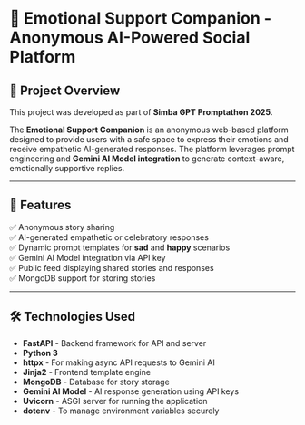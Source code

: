 # 🌟 Emotional Support Companion - Anonymous AI-Powered Social Platform

## 📖 Project Overview
This project was developed as part of **Simba GPT Promptathon 2025**.

The **Emotional Support Companion** is an anonymous web-based platform designed to provide users with a safe space to express their emotions and receive empathetic AI-generated responses. The platform leverages prompt engineering and **Gemini AI Model integration** to generate context-aware, emotionally supportive replies.

---

## 🚀 Features
✅ Anonymous story sharing  
✅ AI-generated empathetic or celebratory responses  
✅ Dynamic prompt templates for **sad** and **happy** scenarios  
✅ Gemini AI Model integration via API key  
✅ Public feed displaying shared stories and responses   
✅ MongoDB support for storing stories

---

## 🛠️ Technologies Used
- **FastAPI** - Backend framework for API and server
- **Python 3**
- **httpx** - For making async API requests to Gemini AI
- **Jinja2** - Frontend template engine
- **MongoDB** - Database for story storage
- **Gemini AI Model** - AI response generation using API keys
- **Uvicorn** - ASGI server for running the application
- **dotenv** - To manage environment variables securely
